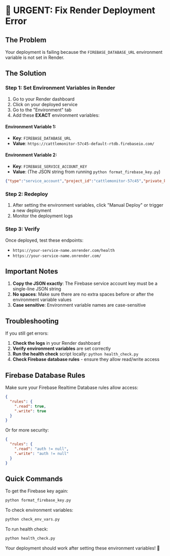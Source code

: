 # 🚨 URGENT: Fix Render Deployment Error

## The Problem
Your deployment is failing because the `FIREBASE_DATABASE_URL` environment variable is not set in Render.

## The Solution

### Step 1: Set Environment Variables in Render

1. Go to your Render dashboard
2. Click on your deployed service
3. Go to the "Environment" tab
4. Add these **EXACT** environment variables:

#### Environment Variable 1:
- **Key**: `FIREBASE_DATABASE_URL`
- **Value**: `https://cattlemonitor-57c45-default-rtdb.firebaseio.com/`

#### Environment Variable 2:
- **Key**: `FIREBASE_SERVICE_ACCOUNT_KEY`
- **Value**: (The JSON string from running `python format_firebase_key.py`)

```json
{"type":"service_account","project_id":"cattlemonitor-57c45","private_key_id":"f4ee97e0e5e1de14df721b1e24b7aef25b484e69","private_key":"-----BEGIN PRIVATE KEY-----\nMIIEvQIBADANBgkqhkiG9w0BAQEFAASCBKcwggSjAgEAAoIBAQCol1oGuf6Zvfe2\nv72T0rJ/4pPXiiTddlMUynn3oEr6tMXbZP6JFjBZPs8QFgjJJn08OzGuNEQbAKjq\nPZRfTAGGkldt7evyKVN8fOkhEGpSMqZyMj36E0YfmJXbV+znvo+9ulIZCpTTluSR\n2ZbmCY8AEWoyWvFUF0a0DBlmLbP77lKcocEEMicNL4z84K3Q/yeDwmj6X6lE8m9E\nu8j0ojsamgbwDqLD4zxg/3HB6lEBzfmtpaV4+Z/3EPPGcVcAVgeWPVddEJas4QeX\nHkok9TDhePACU4SAYhBO9ahpqUKWHm00qsY0Zi66no6O5JGsF4F10MXuXDDZPFVn\ndxZQrex7AgMBAAECggEAF194VIi9B+0te7wPGSszolreupnv13YxOXzYC6EWPrYI\n3OGeZOdbHPGsvPhZD84SvGLL1fDFZRBNMBWzzWxuT7etKv6PtgXNtGtlhLclDlqa\n9yezrkkKxpRIaQhCaLSOHV8d76knDe3pqAtzCgGsPiBWnpQ7czg7jfhEHdrbN44j\nxxa2GqEgRO48cvgeVpUonWe38aq2fRFYWsbC+FaA4Lmtx+TJByAuzNzAR/nnMeTa\nUKXsyrRYY+9Q1Pt3VYdhwPM20wfb0GMf5SykKJhYpA1sB9cB08u0zlWThrHDlb68\n0148ICOtB3xgUAbuRYOgudCa7wxAV9nG+SrNqxEAMQKBgQDnaCunGIXBxQaDMzfa\nMhUzQfG8eG7vp/cDMWfMCJYgtzAgLBzWrCc67uARQZNzXBEA/BaUUwFJd1QuNsDf\nrftVz50UkTtQ7yaXkJpwL5ljC/cbOXXxBHZ5YYorkN7l5s7Q9vb+shQyJaxUT/vW\nifKdqOlLdIMRJym8RyMmGvAVqwKBgQC6giuZZGBgK8vs70gU0FC/apl48wAb/E4o\nXthcKaF643KCSeirpp8mrcJ/DmMDnYAH5ikva2QmT4JB3nEE/7HWtakSe2Z6/bP3\nz1nC9dsy2zOah1PlN9Ba126Zr7wmH0u0u24Yop60VHpkdd0cBs1pWazIB7GSplMd\nu3NyuAkUcQKBgQCXP2QAxCtwmemGyWxBBikLJpfsur6vj5YIlTslhZsyaOlgrdRv\nj3fYshbr0HOim9NVVG8hpRsbPI5d4lWwHVRAIwGlVsNxQ85ylAYNO19C+KgbODRZ\nQrR444LetMKre29D75dCo3xFxo/bT6fn8qQL3kIVmmKsTG+f6tMTbdnsHwKBgFkl\ncOt/o+Uz6eQVNzHjpETqEfNSywGVZlI7i1T5/Ro87vXBl/m7yaR2N1n9qWwH8zNT\nWuo0fYkmRc9wIDtQcFN9PxP7ca9l5oiTToc2dpBnX9IDzyDnvao+ALpq2haqrMf1\nMpmJ2Su+mUW9ZHNJ+RLa7xApRUIgR+gVOghiWMyxAoGAeNXm7Cz2lB5NLJqF3Jgz\nq90PEAGTNAZfoLdzptHu8cLwMSpkgmcPVhV0TzhCW3Q+VVavrIHo8FQEMO4zOY6/\nabN+f9X5POiNHomL04wouHhUag8J8oQPf5Q6qdbzRhg/YWJiy+RlypdPn9hj6DDj\nxFh8kJ+P7jazIfyCHbFtFak=\n-----END PRIVATE KEY-----\n","client_email":"firebase-adminsdk-fbsvc@cattlemonitor-57c45.iam.gserviceaccount.com","client_id":"116538282148193548817","auth_uri":"https://accounts.google.com/o/oauth2/auth","token_uri":"https://oauth2.googleapis.com/token","auth_provider_x509_cert_url":"https://www.googleapis.com/oauth2/v1/certs","client_x509_cert_url":"https://www.googleapis.com/robot/v1/metadata/x509/firebase-adminsdk-fbsvc%40cattlemonitor-57c45.iam.gserviceaccount.com","universe_domain":"googleapis.com"}
```

### Step 2: Redeploy

1. After setting the environment variables, click "Manual Deploy" or trigger a new deployment
2. Monitor the deployment logs

### Step 3: Verify

Once deployed, test these endpoints:
- `https://your-service-name.onrender.com/health`
- `https://your-service-name.onrender.com/`

## Important Notes

1. **Copy the JSON exactly**: The Firebase service account key must be a single-line JSON string
2. **No spaces**: Make sure there are no extra spaces before or after the environment variable values
3. **Case sensitive**: Environment variable names are case-sensitive

## Troubleshooting

If you still get errors:

1. **Check the logs** in your Render dashboard
2. **Verify environment variables** are set correctly
3. **Run the health check** script locally: `python health_check.py`
4. **Check Firebase database rules** - ensure they allow read/write access

## Firebase Database Rules

Make sure your Firebase Realtime Database rules allow access:

```json
{
  "rules": {
    ".read": true,
    ".write": true
  }
}
```

Or for more security:

```json
{
  "rules": {
    ".read": "auth != null",
    ".write": "auth != null"
  }
}
```

## Quick Commands

To get the Firebase key again:
```bash
python format_firebase_key.py
```

To check environment variables:
```bash
python check_env_vars.py
```

To run health check:
```bash
python health_check.py
```

Your deployment should work after setting these environment variables! 🚀
